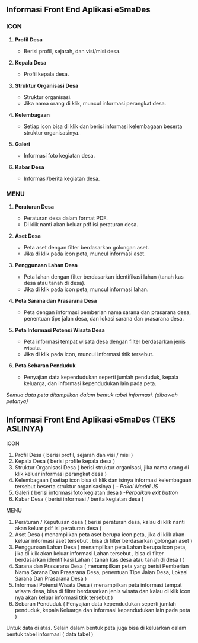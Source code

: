 ## Informasi Front End Aplikasi eSmaDes

### ICON

1. **Profil Desa**

   - Berisi profil, sejarah, dan visi/misi desa.

2. **Kepala Desa**

   - Profil kepala desa.

3. **Struktur Organisasi Desa**

   - Struktur organisasi.
   - Jika nama orang di klik, muncul informasi perangkat desa.

4. **Kelembagaan**

   - Setiap icon bisa di klik dan berisi informasi kelembagaan beserta struktur organisasinya.

5. **Galeri**

   - Informasi foto kegiatan desa.

6. **Kabar Desa**
   - Informasi/berita kegiatan desa.

### MENU

1. **Peraturan Desa**

   - Peraturan desa dalam format PDF.
   - Di klik nanti akan keluar pdf isi peraturan desa.

2. **Aset Desa**

   - Peta aset dengan filter berdasarkan golongan aset.
   - Jika di klik pada icon peta, muncul informasi aset.

3. **Penggunaan Lahan Desa**

   - Peta lahan dengan filter berdasarkan identifikasi lahan (tanah kas desa atau tanah di desa).
   - Jika di klik pada icon peta, muncul informasi lahan.

4. **Peta Sarana dan Prasarana Desa**

   - Peta dengan informasi pemberian nama sarana dan prasarana desa, penentuan tipe jalan desa, dan lokasi sarana dan prasarana desa.

5. **Peta Informasi Potensi Wisata Desa**

   - Peta informasi tempat wisata desa dengan filter berdasarkan jenis wisata.
   - Jika di klik pada icon, muncul informasi titik tersebut.

6. **Peta Sebaran Penduduk**
   - Penyajian data kependudukan seperti jumlah penduduk, kepala keluarga, dan informasi kependudukan lain pada peta.

_Semua data peta ditampilkan dalam bentuk tabel informasi. (dibawah petanya)_

## Informasi Front End Aplikasi eSmaDes (TEKS ASLINYA)

ICON

1. Profil Desa ( berisi profil, sejarah dan visi / misi )
2. Kepala Desa ( berisi profile kepala desa )
3. Struktur Organisasi Desa ( berisi struktur organisasi, jika nama orang di klik keluar informasi perangkat desa )
4. Kelembagaan ( setiap icon bisa di klik dan isinya informasi kelembagaan tersebut beserta struktur organisasinya ) _- Pakai Modal JS_
5. Galeri ( berisi informasi foto kegiatan desa ) _-Perbaikan exit button_
6. Kabar Desa ( berisi informasi / berita kegiatan desa )

MENU

1. Peraturan / Keputusan desa ( berisi peraturan desa, kalau di klik nanti akan keluar pdf isi peraturan desa )
2. Aset Desa ( menampilkan peta aset berupa icon peta, jika di klik akan keluar informasi aset tersebut , bisa di filter berdasarkan golongan aset )
3. Penggunaan Lahan Desa ( menampilkan peta Lahan berupa icon peta, jika di klik akan keluar informasi Lahan tersebut , bisa di filter berdasarkan identifikasi Lahan ( tanah kas desa atau tanah di desa ) )
4. Sarana dan Prasarana Desa ( menampilkan peta yang berisi Pemberian Nama Sarana Dan Prasarana Desa, penentuan Tipe Jalan Desa, Lokasi Sarana Dan Prasarana Desa )
5. Informasi Potensi Wisata Desa ( menampilkan peta informasi tempat wisata desa, bisa di filter berdasarkan jenis wisata dan kalau di klik icon nya akan keluar informasi titik tersebut )
6. Sebaran Penduduk ( Penyajian data kependudukan seperti jumlah penduduk, kepala Keluarga dan informasi kependudukan lain pada peta )

Untuk data di atas. Selain dalam bentuk peta juga bisa di keluarkan dalam bentuk tabel informasi ( data tabel )
